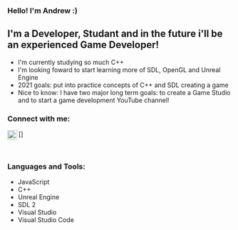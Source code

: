 ### Hello! I'm Andrew :)

## I'm a Developer, Studant and in the future  i'll be an experienced Game Developer!
- I'm currently studying so much C++
- I'm looking foward to start learning more of SDL, OpenGL and Unreal Engine
- 2021 goals: put into practice concepts of C++ and SDL creating a game
- Nice to know: I have two major long term goals: to create a Game Studio and to start a game development YouTube channel!

### Connect with me:
[<img align="left" alt="drewProgram | LinkedIn" width="22px" src="https://cdn.jsdelivr.net/npm/simple-icons@v3/icons/linkedin.svg">]

<br />

### Languages and Tools:

- JavaScript
- C++
- Unreal Engine
- SDL 2
- Visual Studio
- Visual Studio Code
